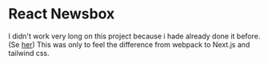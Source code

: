 # React Newsbox 

I didn't work very long on this project because i hade already done it before. (Se [her](https://github.com/ABertie/newsbox-ABertie)) This was only to feel the difference from webpack to Next.js and tailwind css.
